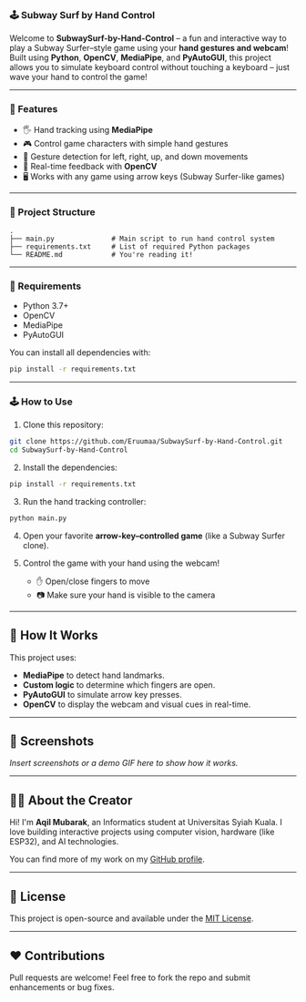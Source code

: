 
### 🕹️ Subway Surf by Hand Control

Welcome to **SubwaySurf-by-Hand-Control** – a fun and interactive way to play a Subway Surfer–style game using your **hand gestures and webcam**! Built using **Python**, **OpenCV**, **MediaPipe**, and **PyAutoGUI**, this project allows you to simulate keyboard control without touching a keyboard – just wave your hand to control the game!

---

### 🚀 Features

- 🖐️ Hand tracking using **MediaPipe**
- 🎮 Control game characters with simple hand gestures
- 🧠 Gesture detection for left, right, up, and down movements
- 🔁 Real-time feedback with **OpenCV**
- 🖥️ Works with any game using arrow keys (Subway Surfer-like games)

---

### 📁 Project Structure

```
.
├── main.py              # Main script to run hand control system
├── requirements.txt     # List of required Python packages
└── README.md            # You're reading it!

```

---

### 🔧 Requirements

- Python 3.7+
- OpenCV
- MediaPipe
- PyAutoGUI

You can install all dependencies with:

```bash
pip install -r requirements.txt
````

---

### 🕹️ How to Use

1. Clone this repository:

```bash
git clone https://github.com/Eruumaa/SubwaySurf-by-Hand-Control.git
cd SubwaySurf-by-Hand-Control
```

2. Install the dependencies:

```bash
pip install -r requirements.txt
```

3. Run the hand tracking controller:

```bash
python main.py
```

4. Open your favorite **arrow-key–controlled game** (like a Subway Surfer clone).
5. Control the game with your hand using the webcam!

   * ✋ Open/close fingers to move
   * 📷 Make sure your hand is visible to the camera

---

## 🧠 How It Works

This project uses:

* **MediaPipe** to detect hand landmarks.
* **Custom logic** to determine which fingers are open.
* **PyAutoGUI** to simulate arrow key presses.
* **OpenCV** to display the webcam and visual cues in real-time.

---

## 📸 Screenshots

*Insert screenshots or a demo GIF here to show how it works.*

---

## 🙋‍♂️ About the Creator

Hi! I'm **Aqil Mubarak**, an Informatics student at Universitas Syiah Kuala. I love building interactive projects using computer vision, hardware (like ESP32), and AI technologies.

You can find more of my work on my [GitHub profile](https://github.com/Eruumaa).

---

## 📜 License

This project is open-source and available under the [MIT License](LICENSE).

---

## ❤️ Contributions

Pull requests are welcome! Feel free to fork the repo and submit enhancements or bug fixes.

```
